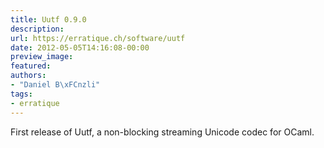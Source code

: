 ```yaml
---
title: Uutf 0.9.0
description:
url: https://erratique.ch/software/uutf
date: 2012-05-05T14:16:08-00:00
preview_image:
featured:
authors:
- "Daniel B\xFCnzli"
tags:
- erratique
---
```


<p>First release of Uutf, a non-blocking streaming Unicode codec for OCaml.</p>
